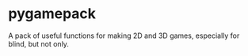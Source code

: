 # pygamepack
A pack of useful functions for making 2D and 3D games, especially for blind, but not only.
